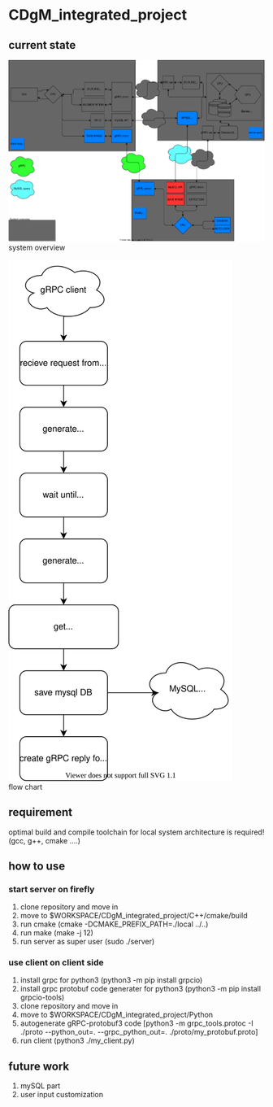 # CDgM_integrated_project

## current state
<img src="https://github.com/changseok93/CDgM_integrated_project/blob/master/System_abstract.svg"> </img> <br>
system overview <br> <br>
<img src="https://github.com/changseok93/CDgM_integrated_project/blob/master/flowchart.svg"> </img> <br>
flow chart <br>

## requirement
optimal build and compile toolchain for local system architecture is required! (gcc, g++, cmake ....)

## how to use
### start server on firefly
1. clone repository and move in
2. move to $WORKSPACE/CDgM_integrated_project/C++/cmake/build
3. run cmake (cmake -DCMAKE_PREFIX_PATH=./local ../..)
4. run make (make -j 12)
5. run server as super user (sudo ./server)

### use client on client side
1. install grpc for python3 (python3 -m pip install grpcio)
2. install grpc protobuf code generater for python3 (python3 -m pip install grpcio-tools)
3. clone repository and move in
4. move to $WORKSPACE/CDgM_integrated_project/Python
5. autogenerate gRPC-protobuf3 code [python3 -m grpc_tools.protoc -I ./proto --python_out=. --grpc_python_out=. ./proto/my_protobuf.proto]
6. run client (python3 ./my_client.py)

## future work
1. mySQL part
2. user input customization
